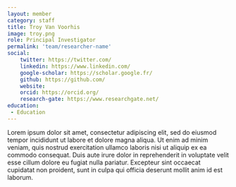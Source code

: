 ```yaml
---
layout: member
category: staff
title: Troy Van Voorhis
image: troy.png
role: Principal Investigator
permalink: 'team/researcher-name'
social:
    twitter: https://twitter.com/
    linkedin: https://www.linkedin.com/
    google-scholar: https://scholar.google.fr/
    github: https://github.com/
    website:
    orcid: https://orcid.org/
    research-gate: https://www.researchgate.net/
education:
 - Education
---
```


Lorem ipsum dolor sit amet, consectetur adipiscing elit, sed do eiusmod tempor incididunt ut labore et dolore magna aliqua. Ut enim ad minim veniam, quis nostrud exercitation ullamco laboris nisi ut aliquip ex ea commodo consequat. Duis aute irure dolor in reprehenderit in voluptate velit esse cillum dolore eu fugiat nulla pariatur. Excepteur sint occaecat cupidatat non proident, sunt in culpa qui officia deserunt mollit anim id est laborum.
